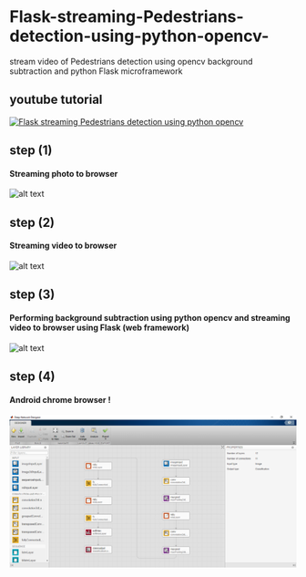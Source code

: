 # Flask-streaming-Pedestrians-detection-using-python-opencv-
stream video of Pedestrians detection using  opencv background subtraction and python Flask microframework

## youtube tutorial
[![Flask streaming Pedestrians detection using python opencv ](https://img.youtube.com/vi/MAjbzx2zq-c/0.jpg)](https://youtu.be/MAjbzx2zq-c)


## step (1)
#### Streaming photo to browser
![alt text](https://github.com/seraj94ai/Flask-streaming-Pedestrians-detection-using-python-opencv-/blob/master/img/1.png)

## step (2)
#### Streaming video to browser
![alt text](https://github.com/seraj94ai/Flask-streaming-Pedestrians-detection-using-python-opencv-/blob/master/img/2.png)


## step (3)
#### Performing background subtraction using python opencv and streaming video to browser using Flask (web framework)
![alt text](https://github.com/seraj94ai/Flask-streaming-Pedestrians-detection-using-python-opencv-/blob/master/img/3.png)


## step (4)
#### Android chrome browser !
![alt text](https://github.com/seraj94ai/matlab-cnn/blob/main/cnn_flow.PNG)
